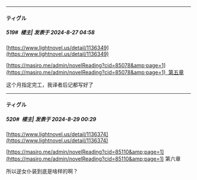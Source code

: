 ﻿
*****

####  ティグル  
##### 519#         楼主| 发表于 2024-8-27 04:58

[https://www.lightnovel.us/detail/1136349](https://www.lightnovel.us/detail/1136349)

[https://masiro.me/admin/novelReading?cid=85078&amp;page=1](https://masiro.me/admin/novelReading?cid=85078&amp;page=1)  第五章

这个月指定完工，我译者后记都写好了


*****

####  ティグル  
##### 520#         楼主| 发表于 2024-8-29 00:29

[https://www.lightnovel.us/detail/1136374](https://www.lightnovel.us/detail/1136374)

[https://masiro.me/admin/novelReading?cid=85110&amp;page=1](https://masiro.me/admin/novelReading?cid=85110&amp;page=1) 第六章

所以逆女仆装到底是啥样的啊？

